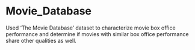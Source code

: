 # Movie_Database
Used ‘The Movie Database’ dataset to characterize movie box office performance and determine if movies with similar box office performance share other qualities as well. 
